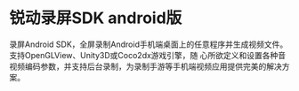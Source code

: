 # 锐动录屏SDK android版

录屏Android SDK，全屏录制Android手机端桌面上的任意程序并生成视频文件。支持OpenGLView、Unity3D或Coco2dx游戏引擎，随 心所欲定义和设置各种音视频编码参数，并支持后台录制，为录制手游等手机端视频应用提供完美的解决方案。


